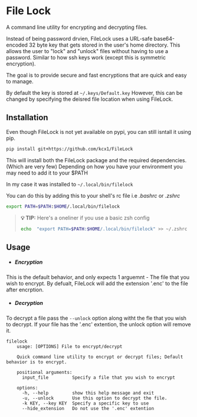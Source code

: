 # File Lock
A command line utility for encrypting and decrypting files.

Instead of being password drvien, FileLock uses a URL-safe base64-encoded 32 byte key that gets stored in the user's home directory. This allows the user to "lock" and "unlock" files without having to use a password. Similar to how ssh keys work (except this is symmetric encryption). 

The goal is to provide secure and fast encryptions that are quick and easy to manage. 

By default the key is stored at ```~/.keys/Default.key``` However, this can be changed by specifying the deisred file location when using FileLock.

## Installation

Even though FileLock is not yet available on pypi, you can still isntall it using pip. 

```bash
pip install git+https://github.com/kcx1/FileLock
```
This will install both the FileLock package and the required dependencies. (Which are very few) Depending on how you have your environment you may need to add it to your $PATH 

In my case it was installed to ``` ~/.local/bin/filelock ```

You can do this by adding this to your shell's rc file i.e *.bashrc* or *.zshrc*

```bash
export PATH=$PATH:$HOME/.local/bin/filelock
```

> **💡 TIP:** Here's a oneliner if you use a basic zsh config
> ```bash
> echo  "export PATH=$PATH:$HOME/.local/bin/filelock" >> ~/.zshrc
> ```



## Usage

- ##### __Encryption__
This is the default behavior, and only expects 1 arguemnt - The file that you wish to encrypt. By defualt, FileLock will add the extension '.enc' to the file after encrption.


- ##### __Decryption__
To decrypt a file pass the ``` --unlock ``` option along witht the fle that you wish to decrypt. If your file has the '.enc' extention, the unlock option will remove it.
```
filelock
    usage: [OPTIONS] File to encrypt/decrypt

    Quick command line utility to encrypt or decrypt files; Default behavior is to encrypt.

    positional arguments:
      input_file         Specify a file that you wish to encrypt

    options:
      -h, --help         show this help message and exit
      -u, --unlock       Use this option to decrypt the file.
      -k KEY, --key KEY  Specify a specific key to use
      --hide_extension   Do not use the '.enc' extention

